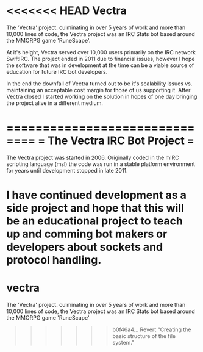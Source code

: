 <<<<<<< HEAD
Vectra
======

The 'Vectra' project. culminating in over 5 years of work and more than 10,000 lines of code, the 
Vectra project was an IRC Stats bot based around the MMORPG game 'RuneScape'.

At it's height, Vectra served over 10,000 users primarily on the IRC network SwiftIRC. The project 
ended in 2011 due to financial issues, however I hope the software that was in development at the 
time can be a viable source of education for future IRC bot developers.

In the end the downfall of Vectra turned out to be it's scalability issues vs. maintaining an acceptable
cost margin for those of us supporting it. After Vectra closed I started working on the solution in hopes
of one day bringing the project alive in a different medium.

==============================
= The Vectra IRC Bot Project =
==============================

The Vectra project was started in 2006. Originally coded in the mIRC scripting language (msl)
the code was run in a stable platform environment for years until development stopped in late 2011.

I have continued development as a side project and hope that this will be an educational project
to teach up and comming bot makers or developers about sockets and protocol handling.
=======
vectra
======

The 'Vectra' project. culminating in over 5 years of work and more than 10,000 lines of code, the Vectra project was an IRC Stats bot based around the MMORPG game 'RuneScape'
>>>>>>> b0f46a4... Revert "Creating the basic structure of the file system."
